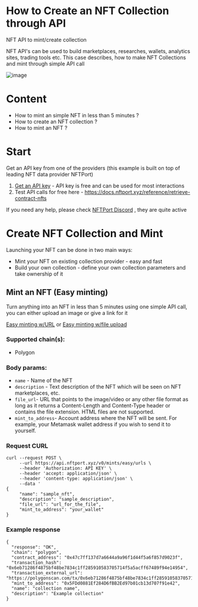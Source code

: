 # How to Create an NFT Collection through API
 
NFT API to mint/create collection

NFT API's can be used to build marketplaces, researches, wallets, analytics sites, trading tools etc. This case describes, how to make NFT Collections and mint through simple API call

![image](https://user-images.githubusercontent.com/9072132/209811041-3015bb2f-85b1-4117-8b2a-234b2c60bb65.png)


# Content

* How to mint an simple NFT in less than 5 minutes ?
* How to create an NFT collection ?
* How to mint an NFT ?

# Start

Get an API key from one of the providers (this example is built on top of leading NFT data provider NFTPort)

1. [Get an API key](https://www.nftport.xyz/?utm_source=GitHub&utm_medium=API+NFT&utm_campaign=Github) - API key is free and can be used for most interactions
2. Test API calls for free here - https://docs.nftport.xyz/reference/retrieve-contract-nfts

If you need any help, please check [NFTPort Discord](https://discord.gg/nftport) , they are quite active


# Create NFT Collection and Mint

Launching your NFT can be done in two main ways:
* Mint your NFT on existing collection provider - easy and fast
* Build your own collection - define your own collection parameters and take ownership of it

## Mint an NFT (Easy minting)
Turn anything into an NFT in less than 5 minutes using one simple API call, you can either upload an image or give a link for it

[Easy minting w/URL](https://docs.nftport.xyz/reference/easy-minting-urls) or [Easy minting w/file upload](https://docs.nftport.xyz/reference/easy-minting-file-upload)

### Supported chain(s): ###
* Polygon

### Body params: ###
* `name` - Name of the NFT
* `description` - Text description of the NFT which will be seen on NFT marketplaces, etc.
* `file_url`- URL that points to the image/video or any other file format as long as it returns a Content-Length and Content-Type header or contains the file extension. HTML files are not supported.
* `mint_to_address`- Account address where the NFT will be sent. For example, your Metamask wallet address if you wish to send it to yourself.

### Request CURL ###
```
curl --request POST \
     --url https://api.nftport.xyz/v0/mints/easy/urls \
     --header 'Authorization: API KEY' \
     --header 'accept: application/json' \
     --header 'content-type: application/json' \
     --data '
{
     "name": "sample_nft",
     "description": "sample_description",
     "file_url": "url_for_the_file",
     "mint_to_address": "your_wallet"
}
```
### Example response ###
```
{
  "response": "OK",
  "chain": "polygon",
  "contract_address": "0x47c7ff137d7a6644a9a96f1d44f5a6f857d9023f",
  "transaction_hash": "0x6eb71286f4875bf48be7834c1ff285910583705714f5a5acff67489f94e14954",
  "transaction_external_url": "https://polygonscan.com/tx/0x6eb71286f4875bf48be7834c1ff285910583705714f5a5acff67489f94e14954",
  "mint_to_address": "0x5FDd0881Ef284D6fBB2Ed97b01cb13d707f91e42",
  "name": "collection name",
  "description": "Example collection"
}
```
